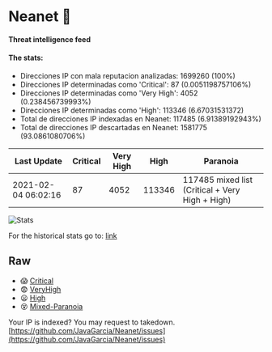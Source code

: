 # Neanet :hocho:
#### Threat intelligence feed
#### The stats:

- Direcciones IP con mala reputacion analizadas: 1699260 (100%)
- Direcciones IP determinadas como 'Critical':  87 (0.0051198757106%)
- Direcciones IP determinadas como 'Very High':  4052 (0.238456739993%)
- Direcciones IP determinadas como 'High':  113346 (6.67031531372)
- Total de direcciones IP indexadas en Neanet:  117485 (6.91389192943%)
- Total de direcciones IP descartadas en Neanet:  1581775 (93.0861080706%)

| Last Update | Critical | Very High | High | Paranoia |
| --- | --- | --- | --- | --- |
| 2021-02-04 06:02:16 | 87 | 4052 | 113346 | 117485 mixed list (Critical + Very High + High)|

![Stats](https://docs.google.com/spreadsheets/d/e/2PACX-1vSnaNMIXVabIpDJjufMlzH7poXnshF3mgd8Is1g9ytUEzVsP5my4Trn8f-xkoLLQ38xpL3HtmUexLo6/pubchart?oid=501124687&format=image)

For the historical stats go to: [link](/stats.csv)
## Raw
- :scream: [Critical](https://raw.githubusercontent.com/JavaGarcia/Neanet/master/blacklists/neanet_critical.txt)
- :fearful: [VeryHigh](https://raw.githubusercontent.com/JavaGarcia/Neanet/master/blacklists/neanet_veryHigh.txtt)
- :frowning: [High](https://raw.githubusercontent.com/JavaGarcia/Neanet/master/blacklists/neanet_high.txt)
- :dizzy_face: [Mixed-Paranoia](https://raw.githubusercontent.com/JavaGarcia/Neanet/master/blacklists/neanet_all.txt)


Your IP is indexed? You may request to takedown. [https://github.com/JavaGarcia/Neanet/issues](https://github.com/JavaGarcia/Neanet/issues)












































































































































































































































































































































































































































































































































































































































































































































































































































































































































































































































































































































































































































































































































































































































































































































































































































































































































































































































































































































































































































































































































































































































































































































































































































































































































































































































































































































































































































































































































































































































































































































































































































































































































































































































































































































































































































































































































































































































































































































































































































































































